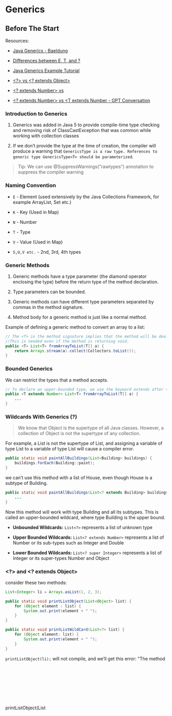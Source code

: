# Generics


## Before The Start

Resources:
* [Java Generics - Baeldung](https://www.baeldung.com/java-generics)

* [Differences between E, T, and ?](https://stackoverflow.com/questions/6008241/what-is-the-difference-between-e-t-and-for-java-generics)

* [Java Generics Example Tutorial](https://www.digitalocean.com/community/tutorials/java-generics-example-method-class-interface#1-generics-in-java) 

* [<?> vs <? extends Object>](https://www.baeldung.com/java-generics-vs-extends-object)

* [<? extends Number> vs <T extends Number>](https://stackoverflow.com/questions/11497020/java-generics-wildcard-extends-number-vs-t-extends-number)

* [<? extends Number> vs <T extends Number - GPT Conversation](https://chat.openai.com/share/6176140f-6ee9-4bae-ba13-c3c4bd349c1c)


### Introduction to Generics

1. Generics was added in Java 5 to provide compile-time type checking and removing risk of ClassCastException that was common while working with collection classes

2.  If we don’t provide the type at the time of creation, the compiler will produce a warning that `GenericsType is a raw type. References to generic type GenericsType<T> should be parameterized`. 

> Tip: We can use @SuppressWarnings("rawtypes") annotation to suppress the compiler warning

### Naming Convention

* `E` - Element (used extensively by the Java Collections Framework, for example ArrayList, Set etc.)

* `K` - Key (Used in Map)

* `N` - Number

* `T` - Type

* `V` - Value (Used in Map)

* `S,U,V etc.` - 2nd, 3rd, 4th types 

### Generic Methods

1. Generic methods have a type parameter (the diamond operator enclosing the type) before the return type of the method declaration.

2. Type parameters can be bounded.

3. Generic methods can have different type parameters separated by commas in the method signature.

4. Method body for a generic method is just like a normal method.

Example of defining a generic method to convert an array to a list:

```java
// The <T> in the method signature implies that the method will be dealing with generic type T. 
//This is needed even if the method is returning void.
public <T> List<T> fromArrayToList(T[] a) {   
    return Arrays.stream(a).collect(Collectors.toList());
}
```

### Bounded Generics
We can restrict the types that a method accepts.

```java
// To declare an upper-bounded type, we use the keyword extends after the type, followed by the upper bound that we want to use
public <T extends Number> List<T> fromArrayToList(T[] a) {
    ...
}
```

### Wildcards With Generics (?)
> We know that Object is the supertype of all Java classes. However, a collection of Object is not the supertype of any collection.

For example, a List<Object> is not the supertype of List<String>, and assigning a variable of type List<Object> to a variable of type List<String> will cause a compiler error. 

```java
public static void paintAllBuildings(List<Building> buildings) {
    buildings.forEach(Building::paint);
}
```

we can’t use this method with a list of House, even though House is a subtype of Building.

```java
public static void paintAllBuildings(List<? extends Building> buildings) {
    ...
}
```

Now this method will work with type Building and all its subtypes. This is called an upper-bounded wildcard, where type Building is the upper bound.

* <b>Unbounded Wildcards:</b> `List<?>` represents a list of unknown type

* <b>Upper Bounded Wildcards:</b> `List<? extends Number>` represents a list of Number or its sub-types such as Integer and Double

* <b>Lower Bounded Wildcards:</b> `List<? super Integer>` represents a list of Integer or its super-types Number and Object

### <?> and <? extends Object>

consider these two methods:

```java
List<Integer> li = Arrays.asList(1, 2, 3);

public static void printListObject(List<Object> list) {    
    for (Object element : list) {        
        System.out.print(element + " ");    
    }        
}    

public static void printListWildCard(List<?> list) {    
    for (Object element: list) {        
        System.out.print(element + " ");    
    }     
}
```

`printListObject(li);` will not compile, and we’ll get this error: "The method printListObject(List<Object>) is not applicable for the arguments (List<Integer>)"

`printListWildCard(li)` will compile and will output: 1 2 3 to the console.

if we change the method signature for printListWildCard to:

```java
public static void printListWildCard(List<? extends Object> list)
```

#### Similarities
It would function in the same way as printListWildCard(List<?> list) did. This is due to the fact that Object is a supertype of all Java objects, and basically everything extends Object. So, a List of Integers gets processed as well.

#### Differences
* The reason for declaring a T is so that you can refer to it again

* `T` for the method itself, providing more flexibility and allowing both reading and writing to the Class with the specified type.


## TASK01

Suppose you have pre-Java5.0 code such as:

```java
class Box {
    Object o;

    Object get() {
        return o;
    }
}
```

### Question

Outline two advantages to a client programmer if converting
the code to use generics. Give brief demo code (compilable).

### Answer
<hr>

Resources:
* https://dzone.com/articles/how-do-generic-subtypes-work



#### <b>Pain Points</b>


In existing code, if we were to do: 

```java
Box box = new Box();
box.o = 10;
```

The supplied `Integer` is no longer treated as its actual type, but rather, as an `Object`. This means:

1. We must <u>cast</u> the `Integer` when retrieved

```java
public class Main {
    public static void main(String[] args) {
        int result;

        // Initialize
        Box box = new Box();

        // Assign an integer
        box.o = 10;

        // We have to use type casting !!!
        result = (int) box.get();

        // Print the result
        System.out.println(result);
    }
}
```

2. Code that is outside of our control that uses this `Box` class may not have enough information to know what type to cast the retrieved element to.

Example:

 > if we add another element, but this time of type `Double`. If a consumer of our `Box` class is expecting a `Integer` object, performing a cast to `Integer` on the retrieved element will cause ClassCastException at runtime.

```java
public class Main {
    public static void main(String[] args) {
        int result;

        // Initialize
        Box box = new Box();

        // Assign a double
        box.o = 10.54;

        // Wrong type casting !!!
        // Runtime error !!!
        result = (int) box.get();

        // Print the result
        System.out.println(result);
    }
}
```


#### <b>1. Type Cast</b>

When we apply generics to `Box` class, we don't have to use type casting.

Box.java

```java
public class Box<T> {
    T o;

    T get() {
        return o;
    }
}
```

Main.java
```java
public class Main {
    public static void main(String[] args) {
        Integer result;

        // Initialize
        Box<Integer> box = new Box<>();

        // Assign an integer
        box.o = 10;

        // We don't need to add type casting
        result = box.get();

        // Print the result
        System.out.println(result);
    }
}
```


#### <b>2. Type Safety</b>

When we apply generics to `Box` class, even if select wrong receiver type, we will come across a compile time error instead of runtime error

Box.java (same)

```java
public class Box<T> {
    T o;

    T get() {
        return o;
    }
}
```

Main.java
```java
public class Main {
    public static void main(String[] args) {
        // Wrong receiver type !!!
        String result;

        // Initialize
        Box<Integer> box = new Box<>();

        // Assign an integer
        box.o = 10;

        // Compile time error
        // java: incompatible types: java.lang.Integer cannot be converted to java.lang.String
        result = box.get();

        // Print the result
        System.out.println(result);
    }
}
```

#### <b>Examples With Different Code</b>

Resources:

* https://www.baeldung.com/java-generics

Before the Generics

```java
import java.util.LinkedList;
import java.util.List;

public class Main {
    public static void main(String[] args) {
        // Initialize linked list
        List list = new LinkedList();
        
        // Add an integer
        list.add(new Integer(2));
        
        // We have to use type casting
        // And it is not type safe
        Integer i = (Integer) list.iterator().next();
        
        // print the element
        System.out.println(i);
    }
}
```

After the generics

```java
import java.util.LinkedList;
import java.util.List;

public class Main {
    public static void main(String[] args) {
        // Initialize linked list
        List<Integer> list = new LinkedList<Integer>();

        // Add an integer
        list.add(new Integer(2));

        // Type safe and
        // We don't have to use type casting
        Integer i = list.iterator().next();

        // print the element
        System.out.println(i);
    }
}
```

## TASK02

### Question

* Continuing from Box code above, suppose you have 

    * `class Num{...}`, 
    * `class SmallNum extends Num{}`

* You want to have a class Test with a method `boxTest(...)` to accept a Box that holds either a `Num` or `SmallNum`

* Write a generic method definition to allow only this

### Answer

User.java

```java
// User entity
public class User {
}
```

Student.java

```java
public class Student extends User{
}
```

CrudService.java

```java
public class CrudService {
    // Accept user or classes that extend the user
    public  <T extends User> void create(Entity<T> user){
        System.out.println("A record created: " + user.getEntity());
    }
}
```

Main.java

```java
public class Main {
    public static void main(String[] args) {
        // Create crud service to perform create-read-update-delete operations
        CrudService crudService = new CrudService();

        // Create a new user
        crudService.create(new Entity<>(new User()));

        // Create a new student (extends user)
        crudService.create(new Entity<>(new Student()));
    }
}
```

## TASK03

### Question

Write complete definitions of all methods above
and write client-code to demo: 
1. for each : what can be passed in?
2. for each : what restrictions are imposed inside the method.

```java
boxTest1(Box<Num> boxOfNum){...}
```

```java
boxTest2(Box<? extends Num> boxOfNum{...}
```
```java
<T extends Num> ... boxTest3(Box<T> boxOfNum) 
```

```java
boxTest4(Box<?> boxOfX)
```
Briefly explain the differences in a summary explanation.

<hr>

### Answer

> NOTE: These implemented codes was my idea. I didn't take that code from anywhere

1. `boxTest1(Box<Num> boxOfNum){...}`

User.java

```java
// Entity class
public class User {
}
```

Entity.java

```java
// Generic entity class
public class Entity<T> {
    T entity;

    public Entity(T entity){
        this.entity = entity;
    }

    public String getEntity(){
        return entity.getClass().getName();
    }
}

```

CrudService.java

```java
// A helper service to do create-read-update-delete
public class CrudService {
    public void create(Entity<User> user){
        System.out.println("A record created: " + user.getEntity());
    }
}

```

Main.java

```java
public class Main {
    public static void main(String[] args) {
        // Create crud service to perform create-read-update-delete operations
        CrudService crudService = new CrudService();

        // Create a new user
        crudService.create(new Entity<>(new User()));
    }
}
```

* what can be passed in?

    * Only the specified class between the "<>" can be passed

* what restrictions are imposed inside the method.

    * The method may impose restrictions related to the methods or properties available on the User type.

<hr>

 2. `boxTest2(Box<? extends Num> boxOfNum{...}`

User.java

 ```java
 // User entity
public class User {
}
 ```

 Student.java

 ```java
 public class Student extends User{
}
 ```

Entity.java

 ```java
 // Generic entity class
public class Entity<T> {
    T entity;

    public Entity(T entity){
        this.entity = entity;
    }

    public String getEntity(){
        return entity.getClass().getName();
    }
}
 ```

CrudService.java

 ```java
 public class CrudService {
    public void create(Entity<? extends User> user){
        System.out.println("A record created: " + user.getEntity());
    }
}
 ```

Main.java

 ```java
 public class Main {
    public static void main(String[] args) {
        // Create crud service to perform create-read-update-delete operations
        CrudService crudService = new CrudService();
        
        // Create a new student
        crudService.create(new Entity<>(new Student()));
    }
}
 ```

 * what can be passed in?

    * Only the specified class between the "<>" and some classes that extend specified class can be passed in

* what restrictions are imposed inside the method.

    * Since the wildcard is upper-bounded (? extends User), the method is allowed to read from the user parameter, but it cannot modify its contents.

    * We can call only super class' methods because super types have no idea about the methods of the sub classes

<hr>

3. `<T extends Num> ... boxTest3(Box<T> boxOfNum)`

User.java

 ```java
 // User entity
public class User {
}
 ```

 Student.java

 ```java
 public class Student extends User{
}
 ```

Entity.java

 ```java
 // Generic entity class
public class Entity<T> {
    T entity;

    public Entity(T entity){
        this.entity = entity;
    }

    public String getEntity(){
        return entity.getClass().getName();
    }
}
 ```

CrudService.java

 ```java
 public class CrudService {
    public <T extends User> void create(Entity<T> user){
        System.out.println("A record created: " + user.getEntity());
    }
}
 ```

Main.java

 ```java
 public class Main {
    public static void main(String[] args) {
        // Create crud service to perform create-read-update-delete operations
        CrudService crudService = new CrudService();
        
        // Create a new student
        crudService.create(new Entity<>(new Student()));
    }
}
 ```

 * what can be passed in?

    * Only the specified class between the "<>" and some classes that extend specified class can be passed in

* what restrictions are imposed inside the method.

    * We can call only super class' methods because super types have no idea about the methods of the sub classes

<hr>

4. `boxTest4(Box<?> boxOfX)`

User.java

 ```java
 // User entity
public class User {
}
 ```

 Student.java

 ```java
 public class Student extends User{
}
 ```

Entity.java

 ```java
 // Generic entity class
public class Entity<T> {
    T entity;

    public Entity(T entity){
        this.entity = entity;
    }

    public String getEntity(){
        return entity.getClass().getName();
    }
}
 ```

CrudService.java

 ```java
public class CrudService {
    public void create(Entity<?> user){
        System.out.println("A record created: " + user.getEntity());
    }
}
 ```

Main.java

 ```java
 public class Main {
    public static void main(String[] args) {
        // Create crud service to perform create-read-update-delete operations
        CrudService crudService = new CrudService();
        
        // Create a new student
        crudService.create(new Entity<>(new Student()));
    }
}
 ```

  * what can be passed in?

    * Any class can be passed in

* what restrictions are imposed inside the method.

    * Since the wildcard is unbounded (?), the method is allowed to read from the user parameter, but it cannot modify its contents.

<hr>

#### Summaries

1. Explicit knowledge about the type
    * It works with only the specific class
    * It can modify the parameter

```java
boxTest1(Box<Num> boxOfNum){...}
```

2. Upper-bounded wildcard 

    * It can accept the class that mentioned in parameters or a class of any type that is a subtype of mentioned class
    * It allows read-only access to elements

```java
boxTest2(Box<? extends Num> boxOfNum{...}
```

3. Generic method 

     * It can accept the class that mentioned in parameters or a class of any type that is a subtype of mentioned class
    * It allows read and write access to elements

```java
<T extends Num> ... boxTest3(Box<T> boxOfNum) 
```

4. Unbounded wildcard 

    * It can accept any class
    * It allows read-only access to elements

```java
boxTest4(Box<?> boxOfX)
```

## TASK04

### Question

Give an example of a generic method with an lower-bounded Type parameter AND give an example that shows a situation where  this might be useful.

### Answer

CrudService.java

```java
import java.util.List;

public class CrudService {
    // Acepts Integer class or super classess of Integer
    public void userCreate(List<? super Integer> list){
        for (Object item : list){
            System.out.println("A record created: " + item.toString() + " times");
        }
    }
}
```

Main.java

```java
import java.util.ArrayList;
import java.util.List;

public class Main {
    public static void main(String[] args) {
        // Create crud service to perform create-read-update-delete operations
        CrudService crudService = new CrudService();

        // Create different type of lists
        List<Integer> list_1 = new ArrayList<>();
        List<Object> list_2 = new ArrayList<>();
        List<Number> list_3 = new ArrayList<>();

        // Add creation times into the lists
        list_1.add(23);
        list_2.add(10);
        list_3.add(5);

        // Call crud service for create user
        crudService.userCreate(list_1);
        crudService.userCreate(list_2);
        crudService.userCreate(list_3);
    }
}
```

Output

```yaml
A record created: 23 times
A record created: 10 times
A record created: 5 times
```

#### Useful Area

Resources:

* https://www.digitalocean.com/community/tutorials/java-generics-example-method-class-interface#9-3-java-generics-lower-bounded-wildcard

Suppose we want to add Integers to a list of integers in a method, we can keep the argument type as List<Integer> but it will be tied up with Integers whereas List<Number> and List<Object> can also hold integers, so we can use a lower bound wildcard to achieve this. We use generics wildcard (?) with super keyword and lower bound class to achieve this. We can pass lower bound or any supertype of lower bound as an argument, in this case, java compiler allows to add lower bound object types to the list.

